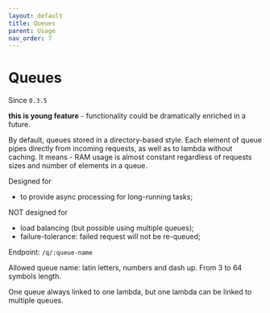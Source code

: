 ```yaml
---
layout: default
title: Queues
parent: Usage
nav_order: 7
---
```

# Queues

Since `0.3.5`

**this is young feature** - functionality could be dramatically enriched in a future.

By default, queues stored in a directory-based style. Each element of queue pipes directly from
 incoming requests, as well as to lambda without caching. It means - RAM usage is almost constant regardless
 of requests sizes and number of elements in a queue.
 

Designed for

* to provide async processing for long-running tasks;

NOT designed for

* load balancing (but possible using multiple queues);
* failure-tolerance: failed request will not be re-queued;


Endpoint: `/q/:queue-name`

Allowed queue name: latin letters, numbers and dash up. From 3 to 64 symbols length.

One queue always linked to one lambda, but one lambda can be linked to multiple queues.

